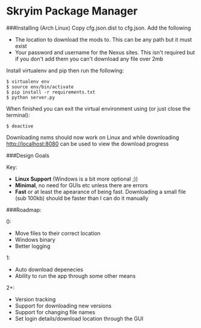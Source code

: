 Skryim Package Manager
======================

###Installing (Arch Linux)
Copy cfg.json.dist to cfg.json. Add the following

* The location to download the mods to. This can be any path but it must exist
* Your password and username for the Nexus sites. This isn't required but if you don't add them you can't download any file over 2mb

Install virtualenv and pip then run the following:

    $ virtualenv env
    $ source env/bin/activate
    $ pip install -r requirements.txt
    $ python server.py

When finished you can exit the virtual environment using (or just close the terminal):

    $ deactive

Downloading nxms should now work on Linux and while downloading [http://localhost:8080](http://localhost:8080) can be used to view the download progress

###Design Goals

Key:
* **Linux Support** (Windows is a bit more optional ;))
* **Minimal**, no need for GUIs etc unless there are errors
* **Fast** or at least the apearance of being fast. Downloading a small file (sub 100kb) should be faster than I can do it manually

###Roadmap:

0:
* Move files to their correct location
* Windows binary
* Better logging

1:
* Auto download depenecies
* Ability to run the app through some other means

2+:
* Version tracking
* Support for downloading new versions
* Support for changing file names
* Set login details/download location through the GUI
